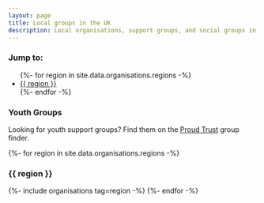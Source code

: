 ```yaml
---
layout: page
title: Local groups in the UK
description: Local organisations, support groups, and social groups in the UK for trans, nonbinary, and gender non-conforming people
---
```

<main role="main">
  <nav>
    <h3 id="jump-to">Jump to:</h3>
    <ul>
      {%- for region in site.data.organisations.regions -%}
        <li><a href="#{{ region | slugify }}">{{ region }}</a></li>
      {%- endfor -%}
    </ul>
  </nav> 
  <article>
    <section class="attention">
      <h3 id="youth-groups">Youth Groups</h3>
      <p>
        Looking for youth support groups? Find them on the <a href="https://www.theproudtrust.org/for-young-people/lgbt-youth-groups/where-can-i-find-a-youth-group/">Proud Trust</a> group finder. 
      </p>
    </section>
    <section>
        {%- for region in site.data.organisations.regions -%}
	  <h3 id="{{ region | slugify }}">{{ region }}</h3>
	  {%- include organisations tag=region -%}
	{%- endfor -%}
	</section>
  </article>
</main>

